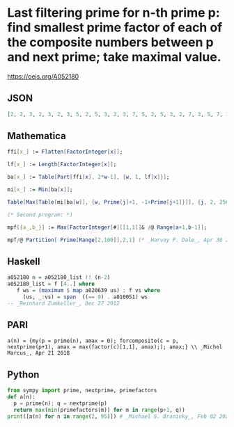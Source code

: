 # Last filtering prime for n\-th prime p: find smallest prime factor of each of the composite numbers between p and next prime; take maximal value\.
https://oeis.org/A052180
## JSON
```JSON
[2, 2, 3, 2, 3, 2, 3, 5, 2, 5, 3, 2, 3, 7, 5, 2, 5, 3, 2, 7, 3, 5, 7, 3, 2, 3, 2, 3, 11, 3, 7, 2, 11, 2, 5, 7, 3, 13, 5, 2, 11, 2, 3, 2, 11, 13, 3, 2, 3, 5, 2, 13, 11, 7, 5, 2, 5, 3, 2, 17, 13, 3, 2, 3, 17, 5, 11, 2, 3, 5, 19, 7, 13, 3, 5, 17, 3, 13, 7, 2, 7, 2, 19, 3, 5, 11, 3, 2, 3, 11, 13, 3, 17]
```
## Mathematica
```Mathematica
ffi[x_] := Flatten[FactorInteger[x]];
```
```Mathematica
lf[x_] := Length[FactorInteger[x]];
```
```Mathematica
ba[x_] := Table[Part[ffi[x], 2*w-1], {w, 1, lf[x]}];
```
```Mathematica
mi[x_] := Min[ba[x]];
```
```Mathematica
Table[Max[Table[mi[ba[w]], {w, Prime[j]+1, -1+Prime[j+1]}]], {j, 2, 256}]
```
```Mathematica
(* Second program: *)
```
```Mathematica
mpf[{a_,b_}] := Max[FactorInteger[#][[1,1]]& /@ Range[a+1,b-1]];
```
```Mathematica
mpf/@ Partition[ Prime[Range[2,100]],2,1] (* _Harvey P. Dale_, Apr 30 2013 *)
```
## Haskell
```Haskell
a052180 n = a052180_list !! (n-2)
a052180_list = f [4..] where
   f ws = (maximum $ map a020639 us) : f vs where
     (us, _:vs) = span  ((== 0) . a010051) ws
-- _Reinhard Zumkeller_, Dec 27 2012
```
## PARI
```PARI
a(n) = {my(p = prime(n), amax = 0); forcomposite(c = p, nextprime(p+1), amax = max(factor(c)[1,1], amax);); amax;} \\ _Michel Marcus_, Apr 21 2018
```
## Python
```Python
from sympy import prime, nextprime, primefactors
def a(n):
  p = prime(n); q = nextprime(p)
  return max(min(primefactors(m)) for m in range(p+1, q))
print([a(n) for n in range(2, 95)]) # _Michael S. Branicky_, Feb 02 2021
```

